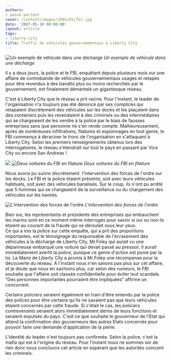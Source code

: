 ```yaml
---
authors:
- passe-partout
cover: /content/images/2005/01/fb1.jpg
date: '2007-05-10 00:00:00'
layout: article
tags:
- liberty-city
title: Traffic de véhicules gouvernementaux à Liberty City
---
```



![Un exemple de véhicule dans une décharge](/content/images/2005/01/fb4.jpg)
_Un exemple de véhicule dans une décharge_

Il y a deux jours, la police et le FBI, enquêtant depuis plusieurs mois sur une affaire de contrebande de véhicules gouvernementaux usagés et retapés pour être revendus à des bandits plus ou moins recherchés par le gouvernement, ont finalement démantelé un gigantesque réseau.

C'est à Liberty City que le réseau a prit racine. Pour l'instant, le leader de l'organisation n'a toujours pas été dénoncé par ses complices qui retapaient discrètement des véhicules sur les docks et les plaçaient dans des containers puis les revendaient à des criminels ou des intermédiaires qui se chargeaient de les vendre à la police par le biais de fausses entreprises sans que personne ne s'en rende compte. Malheureusement, après de nombreuses infiltrations, filatures et espionnages en tout genre, le FBI commença à déraciner le tronc de l'organisation en s'attaquant à Liberty City. Selon les premiers renseignements obtenus lors des interrogatoires, le réseau s'étendrait sur tout le pays en passant par Vice City ou encore San Andreas !

![](/content/images/2005/01/fb1.jpg)
![Deux voitures du FBI en filature](/content/images/2005/01/fb2.jpg)
_Deux voitures du FBI en filature_

Nous avons pu suivre discrètement&nbsp; l'intervention des forces de l'ordre sur les docks. Le FBI et la police étaient présents, soit avec leurs véhicules habituels, soit avec des véhicules banalisés. Sur le coup, ils n'ont pu arrêté que 5 hommes qui se chargeaient de la surveillance ou du chargement des véhicules sur les navires.

![L'intervention des forces de l'ordre](/content/images/2005/01/fb3.jpg)
_L'intervention des forces de l'ordre_

Bien sur, les représentants et présidents des entreprises qui embauchent les marins sont en ce moment même interrogés pour savoir si oui ou non ils étaient au courant de la fraude qui se déroulait sous leur yeux.  
Ce qui a mis la police sur cette enquête, qui a prit des proportions importantes, est le témoignage du responsable de l'écrasement des véhicules à la décharge de Liberty City, Mr.Foley qui aurait vu une dépanneuse embarqué une voiture qui devait passé au pressoir. Il aurait immédiatement avertit la police, puisque ce genre d'action est punie par la loi. Le Maire de Liberty City a promis à Mr.Foley une récompense pour la découverte du réseau. A l'instant nous n'en savons pas plus sur cet affaire, et je doute que nous en sachions plus, car selon des rumeurs, le FBI souhaite que l'affaire soit classée confidentielle pour éviter tout scandale. "Des personnes importantes pourraient être impliquées" affirme un concurrent.

Certains policiers seraient également en train d'être entendu par la police des polices pour être certains qu'ils ne savaient pas que leurs véhicules étaient concernés par cette fraude. Si c'était le cas, les policiers contrevenants seraient alors immédiatement démis de leurs fonctions et seraient expulsés du pays. C'est ce que souhaite le gouverneur de l'Etat qui attend la confirmation des gouverneurs des autres Etats concernés pour pouvoir faire une demande d'application de la peine.

L'identité du leader n'est toujours pas confirmée. Selon la police, c'est la mafia qui est à l'origine du réseau. Pour l'instant nous ne sommes sûr de rien donc nous concluons cet article en espérant que les autorités coincent les criminels.